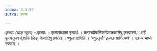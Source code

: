 ```yaml
---
index: 3.1.95
sutra: कृत्याः

---
```

_कृत्याः (प्राङ् ण्वुलः)_ - कृत्याः । कृत्यसंज्ञका इत्यर्थः । ततश्चप्रैषातिसर्गप्राप्तकालेषु कृत्याश्च॑,॒अर्हे कृत्यतृचश्च॑,शकि लिङ् चे॑त्यादिषु प्रवर्तते । ण्वुलः प्रागिति । 'ण्वुल्तृचौ' इत्यतः प्रागित्यर्थः । एतच्च भाष्ये स्पष्टम् । 